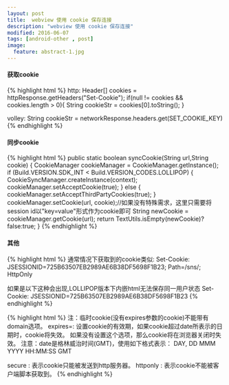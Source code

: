 ```yaml
---
layout: post
title:  webview 使用 cookie 保存连接
description: "webview 使用 cookie 保存连接"
modified: 2016-06-07
tags: [android-other , post]
image:
  feature: abstract-1.jpg
---
```




####  获取cookie
{% highlight html %}
http:
Header[] cookies = httpResponse.getHeaders("Set-Cookie");
if(null != cookies && cookies.length > 0){
    String cookieStr = cookies[0].toString();
}

volley:
String cookieStr = networkResponse.headers.get(SET_COOKIE_KEY)
{% endhighlight %}

####  同步cookie
{% highlight html %}
public static boolean syncCookie(String url,String cookie) {
    CookieManager cookieManager = CookieManager.getInstance();
    if (Build.VERSION.SDK_INT < Build.VERSION_CODES.LOLLIPOP) {
        CookieSyncManager.createInstance(context);
        cookieManager.setAcceptCookie(true);
    } else {
        cookieManager.setAcceptThirdPartyCookies(true);
    }
    cookieManager.setCookie(url, cookie);//如果没有特殊需求，这里只需要将session id以"key=value"形式作为cookie即可
    String newCookie = cookieManager.getCookie(url);
    return TextUtils.isEmpty(newCookie)?false:true;
}
{% endhighlight %}

####  其他
{% highlight html %}
通常情况下获取到的cookie类似:
Set-Cookie: JSESSIONID=725B63507EB2989AE6B38DF5698F1B23; Path=/sns/; HttpOnly

如果是以下这种会出现,LOLLIPOP版本下内嵌html无法保存同一用户状态
Set-Cookie: JSESSIONID=725B63507EB2989AE6B38DF5698F1B23
{% endhighlight %}

{% highlight html %}
注：临时cookie(没有expires参数的cookie)不能带有domain选项。
expires=: 设置cookie的有效期，如果cookie超过date所表示的日期时，cookie将失效。
如果没有设置这个选项，那么cookie将在浏览器关闭时失效。
注意：date是格林威治时间(GMT)，使用如下格式表示：
DAY, DD MMM YYYY HH:MM:SS GMT

secure   : 表示cookie只能被发送到http服务器。
httponly : 表示cookie不能被客户端脚本获取到。
{% endhighlight %}



